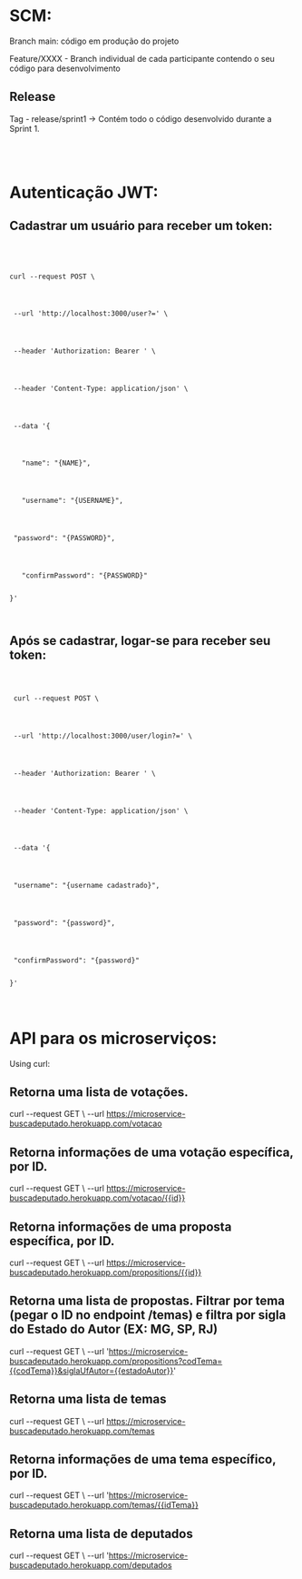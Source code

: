 # SCM:

<p>Branch main: código em produção do projeto</p>
<p>Feature/XXXX - Branch individual de cada participante contendo o seu código para desenvolvimento</p>

## Release

Tag - release/sprint1 -> Contém todo o código desenvolvido durante a Sprint 1.

<br>

</br>

# Autenticação JWT:

## Cadastrar um usuário para receber um token:

<code>
<p>
<p>curl --request POST \ </p>
  <p> --url 'http://localhost:3000/user?=' \ </p>
  <p> --header 'Authorization: Bearer ' \ </p>
  <p> --header 'Content-Type: application/json' \ </p>
  <p> --data '{ </p>
  <p>	"name": "{NAME}", </p>
  <p>	"username": "{USERNAME}", </p>
  <p> "password": "{PASSWORD}", </p>
  <p>	"confirmPassword": "{PASSWORD}" </p>
}'
</p>
</code>

## Após se cadastrar, logar-se para receber seu token:

<code> 
 <p> curl --request POST \ </p>
 <p> --url 'http://localhost:3000/user/login?=' \ </p>
 <p> --header 'Authorization: Bearer ' \ </p>
 <p> --header 'Content-Type: application/json' \ </p>
 <p> --data '{ </p>
	<p>	"username": "{username cadastrado}", </p>
  <p> "password": "{password}", </p>
	<p>	"confirmPassword": "{password}" </p>
}'
</code>


<br>
</br>

# API para os microserviços: 

Using curl:

## Retorna uma lista de votações.
curl --request GET \  --url https://microservice-buscadeputado.herokuapp.com/votacao

## Retorna informações de uma votação específica, por ID.
curl --request GET \  --url https://microservice-buscadeputado.herokuapp.com/votacao/{{id}}

## Retorna informações de uma proposta específica, por ID.
curl --request GET \  --url https://microservice-buscadeputado.herokuapp.com/propositions/{{id}}

## Retorna uma lista de propostas. Filtrar por tema (pegar o ID no endpoint /temas) e filtra por sigla do Estado do Autor (EX: MG, SP, RJ)
curl --request GET \  --url 'https://microservice-buscadeputado.herokuapp.com/propositions?codTema={{codTema}}&siglaUfAutor={{estadoAutor}}'

## Retorna uma lista de temas
curl --request GET \  --url https://microservice-buscadeputado.herokuapp.com/temas

## Retorna informações de uma tema específico, por ID.
curl --request GET \  --url 'https://microservice-buscadeputado.herokuapp.com/temas/{{idTema}}

## Retorna uma lista de deputados
curl --request GET \  --url 'https://microservice-buscadeputado.herokuapp.com/deputados
